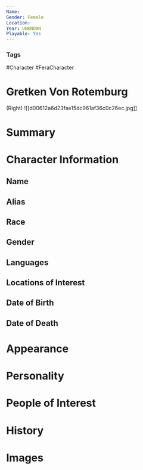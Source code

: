 ```yaml
---
Name: 
Gender: Female
Location: 
Year: UNKNOWN
Playable: Yes
---
```


### Tags
#Character #FeraCharacter 

# Gretken Von Rotemburg
(Right)
![[d00612a6d23fae15dc961af36c0c26ec.jpg]] 

# Summary


# Character Information

## Name

## Alias

## Race

## Gender

## Languages

## Locations of Interest

## Date of Birth

## Date of Death

# Appearance

# Personality

# People of Interest

# History

# Images
